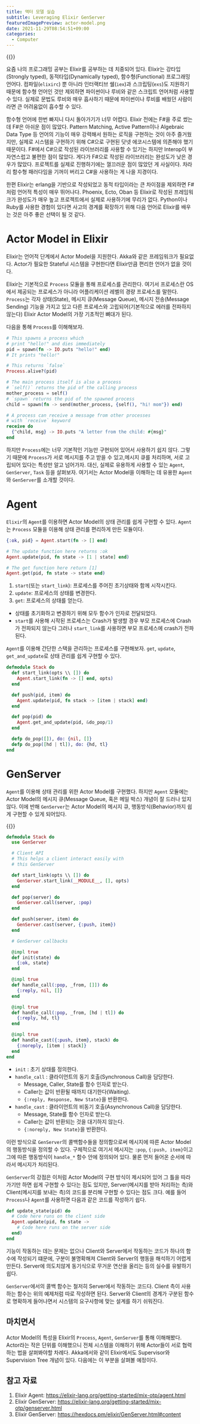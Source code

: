 ```yaml
---
title: 액터 모델 실습
subtitle: Leveraging Elixir GenServer
featuredImagePreview: actor-model.png
date: 2021-11-29T08:54:51+09:00
categories:
  - Computer
---
```


{{<bundle-image name="elixir-lang.png" caption="Elixir Programming Language">}}

요즘 나의 프로그래밍 공부는 Elixir를 공부하는 데 치중되어 있다.
Elixir는 강타입(Strongly typed), 동적타입(Dynamically typed), 함수형(Functional) 프로그래밍 언어다.
컴파일(`elixirc`) 뿐 아니라 인터랙티브 쉘(`iex`)과 스크립팅(`exs`)도 지원하기 때문에
함수형 언어인 것만 제외하면 파이썬이나 루비와 같은 스크립트 언어처럼 사용할 수 있다.
실제로 문법도 루비와 매우 흡사하기 때문에 파이썬이나 루비를 배웠던 사람이라면 큰 어려움없이 흡수할 수 있다.

함수형 언어에 한번 빠지니 다시 돌아가기가 너무 어렵다.
Elixir 전에는 F#을 주로 썼는데 F#은 아쉬운 점이 많았다.
Pattern Matching, Active Pattern이나 Algebraic Data Type 등 언어의 기능이
매우 강력해서 원하는 로직을 구현하는 것이 아주 즐거웠지만,
실제로 시스템을 구현하기 위해 C#으로 구현된 닷넷 에코시스템에 의존해야 했기 때문이다.
F#에서 C#으로 작성된 라이브러리를 사용할 수 있기는 하지만 Interop이 부자연스럽고 불편한 점이 많았다.
게다가 F#으로 작성된 라이브러리는 완성도가 낮은 경우가 많았다.
프로젝트를 실제로 진행하기에는 껄끄러운 점이 많았던 게 사실이다.
차라리 함수형 패러다임을 기꺼이 버리고 C#을 사용하는 게 나을 지경이다.

한편 Elixir는 erlang을 기반으로 작성되었고
동적 타입이라는 큰 차이점을 제외하면 F#처럼 언어적 특성이 매우 뛰어나다.
Phoenix, Ecto, Oban 등 Elixir로 작성된 프레임워크가
완성도가 매우 높고 프로젝트에서 실제로 사용하기에 무리가 없다.
Python이나 Ruby를 사용한 경험이 있다면 사고의 경계를 확장하기 위해
다음 언어로 Elixir를 배우는 것은 아주 좋은 선택이 될 것 같다.

# Actor Model in Elixir

Elixir는 언어적 단계에서 Actor Model을 지원한다. Akka와 같은 프레임워크가 필요없다.
Actor가 필요한 Stateful 시스템을 구현한다면 Elixir만큼 편리한 언어가 없을 것이다.

Elixir는 기본적으로 `Process` 모듈을 통해 프로세스를 관리한다.
여기서 프로세스란 OS에서 제공되는 프로세스가 아니라 어플리케이션 레벨의 경량 프로세스를 말한다.
`Process`는 각자 상태(State), 메시지 큐(Message Queue), 메시지 전송(Message Sending) 기능을
가지고 있고 다른 프로세스와 고립되어(기본적으로 에러를 전파하지 않는다) Elixir Actor Model의 가장 기초적인 뼈대가 된다.

다음을 통해 `Process`를 이해해보자.

``` elixir
# This spawns a process which
# print "hello!" and dies immediately
pid = spawn(fn -> IO.puts "hello!" end)
# It prints "hello!"

# This returns `false`
Process.alive?(pid)

# The main process itself is also a process
# `self()` returns the pid of the calling process
mother_process = self()
# `spawn` returns the pid of the spawned process
child = spawn(fn -> send(mother_process, {self(), "hi! mom"}) end)

# A process can receive a message from other processes
# with `receive` keyword
receive do
  {^child, msg} -> IO.puts "A letter from the child: #{msg}"
end
```

하지만 `Process`에는 너무 기본적인 기능만 구현되어 있어서 사용하기 쉽지 않다.
그렇기 때문에 `Process`가 서로 메시지를 주고 받을 수 있고,메시지 큐를 처리하며, 서로 고립되어 있다는 특성만 알고 넘어가자.
대신, 실제로 유용하게 사용할 수 있는 `Agent`, `GenServer`, `Task` 등을 살펴보자.
여기서는 Actor Model을 이해하는 데 유용한 `Agent`와 `GenServer`를 소개할 것이다.

# Agent

`Elixir`의 `Agent`를 이용하면 Actor Model의 상태 관리를 쉽게 구현할 수 있다.
`Agent`는 `Process` 모듈을 이용해 상태 관리를 편리하게 만든 모듈이다.

``` elixir
{:ok, pid} = Agent.start(fn -> [] end)

# The update function here returns :ok
Agent.update(pid, fn state -> [1 | state] end)

# The get function here return [1]
Agent.get(pid, fn state -> state end)
```

1. `start`(또는 `start_link`): 프로세스를 주어진 초기상태와 함께 시작시킨다.
2. `update`: 프로세스의 상태를 변경한다.
3. `get`: 프로세스의 상태를 얻는다.

* 상태를 초기화하고 변경하기 위해 모두 함수가 인자로 전달되었다.
* `start`를 사용해 시작된 프로세스는 Crash가 발생할 경우 부모 프로세스에 Crash가 전파되지 않는다 그러나 `start_link`를 사용하면 부모 프로세스에 crash가 전파된다.

`Agent`를 이용해 간단한 스택을 관리하는 프로세스를 구현해보자.
`get`, `update`, `get_and_update`로 상태 관리를 쉽게 구현할 수 있다.

``` elixir
defmodule Stack do
  def start_link(opts \\ []) do
    Agent.start_link(fn -> [] end, opts)
  end

  def push(pid, item) do
    Agent.update(pid, fn stack -> [item | stack] end)
  end

  def pop(pid) do
    Agent.get_and_update(pid, &do_pop/1)
  end

  defp do_pop([]), do: {nil, []}
  defp do_pop([hd | tl]), do: {hd, tl}
end
```

# GenServer

`Agent`를 이용해 상태 관리를 위한 Actor Model를 구현했다.
하지만 `Agent` 모듈에는 Actor Model의 메시지 큐(Message Queue, 혹은 메일 박스) 개념이 잘 드러나 있지 않다.
이에 반해 `GenServer`는 Actor Model의 메시지 큐, 행동방식(Behavior)까지 쉽게 구현할 수 있게 되어있다.

{{<bundle-image name="actor-model.png" caption="Actor Model 다이어그램">}}


``` elixir
defmodule Stack do
  use GenServer

  # Client API
  # This helps a client interact easily with
  # this GenServer

  def start_link(opts \\ []) do
    GenServer.start_link(__MODULE__, [], opts)
  end

  def pop(server) do
    GenServer.call(server, :pop)
  end

  def push(server, item) do
    GenServer.cast(server, {:push, item})
  end

  # GenServer callbacks

  @impl true
  def init(state) do
    {:ok, state}
  end

  @impl true
  def handle_call(:pop, _from, []]) do
    {:reply, nil, []}
  end

  @impl true
  def handle_call(:pop, _from, [hd | tl]) do
    {:reply, hd, tl}
  end

  @impl true
  def handle_cast({:push, item}, stack) do
    {:noreply, [item | stack]}
  end
end
```
* `init` : 초기 상태를 정의한다.
* `handle_call` : 클라이언트의 동기 호출(Synchronous Call)을 담당한다.
  - Message, Caller, State를 함수 인자로 받는다.
  - Caller는 값이 반환될 때까지 대기한다(Waiting).
  - `{:reply, Response, New State}`을 반환한다.
* `handle_cast` : 클라이언트의 비동기 호출(Asynchronous Call)을 담당한다.
  - Message, State를 함수 인자로 받는다.
  - Caller는 값이 반환되는 것을 대기하지 않는다.
  - `{:noreply, New State}`을 반환한다.

이런 방식으로 `GenServer`의 콜백함수들을 정의함으로써 메시지에 따른 Actor Model의 행동방식을 정의할 수 있다.
구체적으로 여기서 메시지는 `:pop`, `{:push, item}`이고 그에 따른 행동방식이 `handle_*` 함수 안에 정의되어 있다.
물론 먼저 들어온 순서에 따라서 메시지가 처리된다.

`GenServer`의 강점은 이처럼 Actor Model의 구현 방식이 제시되어 있어 그 틀을 따라가기만 하면
쉽게 구현할 수 있다는 점도 있지만, Server(메시지를 받아 처리하는 측)와 Client(메시지를 보내는 측)의 코드를 분리해 구현할 수 있다는 점도 크다.
예를 들어 `Process`나 `Agent`를 사용하면 다음과 같은 코드를 작성하기 쉽다.

``` elixir
def update_state(pid) do
  # Code here runs on the client side
  Agent.update(pid, fn state ->
    # Code here runs on the server side
  end)
end
```

기능이 작동하는 데는 문제는 없으나 Client와 Server에서 작동하는 코드가 하나의 함수에 작성되기 떄문에,
구분이 불명확해져 Client와 Server의 행동을 해석하기 어렵게 만든다.
Server에 의도치않게 동기식으로 무거운 연산을 올리는 등의 실수를 유발하기 쉽다.

`GenServer`에서의 콜백 함수는 철저히 Server에서 작동하는 코드다.
Client 측이 사용하는 함수는 위의 예제처럼 따로 작성하면 된다.
Server와 Client의 경계가 구분된 함수로 명확하게 들어나면서 시스템의 요구사항에 맞는 설계를 하기 쉬워진다.

## 마치면서

Actor Model의 특성을 Elixir의 `Process`, `Agent`, `GenServer`를 통해 이해해봤다.
Actor라는 작은 단위를 이해했으니 전체 시스템을 이해하기 위해 Actor들이 서로 협력하는 법을 살펴봐야할 차례다.
Akka에서와 같이 Elixir에서도 Supervisor와 Supervision Tree 개념이 있다.
다음에는 이 부분을 살펴볼 예정이다.

## 참고 자료

1. Elixir Agent: https://elixir-lang.org/getting-started/mix-otp/agent.html
2. Elixir GenServer: https://elixir-lang.org/getting-started/mix-otp/genserver.html
3. Elixir GenServer: https://hexdocs.pm/elixir/GenServer.html#content